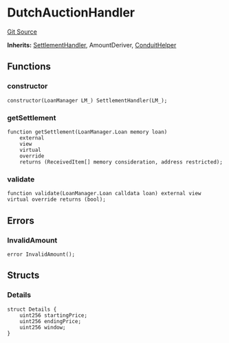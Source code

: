 # DutchAuctionHandler
[Git Source](https://github.com/AstariaXYZ/starport/blob/15aa42a21bd8713473a3e2d3f09c004e943dc663/src/handlers/DutchAuctionHandler.sol)

**Inherits:**
[SettlementHandler](/src/handlers/SettlementHandler.sol/abstract.SettlementHandler.md), AmountDeriver, [ConduitHelper](/src/ConduitHelper.sol/abstract.ConduitHelper.md)


## Functions
### constructor


```solidity
constructor(LoanManager LM_) SettlementHandler(LM_);
```

### getSettlement


```solidity
function getSettlement(LoanManager.Loan memory loan)
    external
    view
    virtual
    override
    returns (ReceivedItem[] memory consideration, address restricted);
```

### validate


```solidity
function validate(LoanManager.Loan calldata loan) external view virtual override returns (bool);
```

## Errors
### InvalidAmount

```solidity
error InvalidAmount();
```

## Structs
### Details

```solidity
struct Details {
    uint256 startingPrice;
    uint256 endingPrice;
    uint256 window;
}
```

